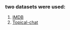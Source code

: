 ### two datasets were used:
1. [IMDB](https://huggingface.co/datasets/imdb)
1. [Topical-chat](https://github.com/alexa/Topical-Chat/blob/master/conversations/train.json)